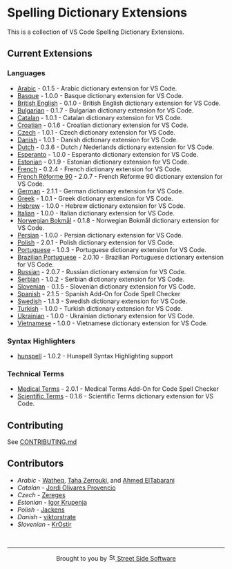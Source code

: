 # Spelling Dictionary Extensions

This is a collection of VS Code Spelling Dictionary Extensions.

## Current Extensions

<!--- @@inject: static/generated/extension_list.md --->

### Languages

- [Arabic](extensions/arabic#readme) - 0.1.5 - Arabic dictionary extension for VS Code.
- [Basque](extensions/basque#readme) - 1.0.0 - Basque dictionary extension for VS Code.
- [British English](extensions/british-english#readme) - 0.1.0 - British English dictionary extension for VS Code.
- [Bulgarian](extensions/bulgarian#readme) - 0.1.7 - Bulgarian dictionary extension for VS Code.
- [Catalan](extensions/catalan#readme) - 1.0.1 - Catalan dictionary extension for VS Code.
- [Croatian](extensions/croatian#readme) - 0.1.6 - Croatian dictionary extension for VS Code.
- [Czech](extensions/czech#readme) - 1.0.1 - Czech dictionary extension for VS Code.
- [Danish](extensions/danish#readme) - 1.0.1 - Danish dictionary extension for VS Code.
- [Dutch](extensions/dutch#readme) - 0.3.6 - Dutch / Nederlands dictionary extension for VS Code.
- [Esperanto](extensions/esperanto#readme) - 1.0.0 - Esperanto dictionary extension for VS Code.
- [Estonian](extensions/estonian#readme) - 0.1.9 - Estonian dictionary extension for VS Code.
- [French](extensions/french#readme) - 0.2.4 - French dictionary extension for VS Code.
- [French Réforme 90](extensions/french-reforme#readme) - 2.0.7 - French Réforme 90 dictionary extension for VS Code.
- [German](extensions/german#readme) - 2.1.1 - German dictionary extension for VS Code.
- [Greek](extensions/greek#readme) - 1.0.1 - Greek dictionary extension for VS Code.
- [Hebrew](extensions/hebrew#readme) - 1.0.0 - Hebrew dictionary extension for VS Code.
- [Italian](extensions/italian#readme) - 1.0.0 - Italian dictionary extension for VS Code.
- [Norwegian Bokmål](extensions/norwegian-bokmal#readme) - 0.1.8 - Norwegian Bokmål dictionary extension for VS Code.
- [Persian](extensions/persian#readme) - 1.0.0 - Persian dictionary extension for VS Code.
- [Polish](extensions/polish#readme) - 2.0.1 - Polish dictionary extension for VS Code.
- [Portuguese](extensions/portuguese#readme) - 1.0.3 - Portuguese dictionary extension for VS Code.
- [Brazilian Portuguese](extensions/portuguese-brazilian#readme) - 2.0.10 - Brazilian Portuguese dictionary extension for VS Code.
- [Russian](extensions/russian#readme) - 2.0.7 - Russian dictionary extension for VS Code.
- [Serbian](extensions/serbian#readme) - 1.0.2 - Serbian dictionary extension for VS Code.
- [Slovenian](extensions/slovenian#readme) - 0.1.5 - Slovenian dictionary extension for VS Code.
- [Spanish](extensions/spanish#readme) - 2.1.5 - Spanish Add-On for Code Spell Checker
- [Swedish](extensions/swedish#readme) - 1.1.3 - Swedish dictionary extension for VS Code.
- [Turkish](extensions/turkish#readme) - 1.0.0 - Turkish dictionary extension for VS Code.
- [Ukrainian](extensions/ukrainian#readme) - 1.0.0 - Ukrainian dictionary extension for VS Code.
- [Vietnamese](extensions/vietnamese#readme) - 1.0.0 - Vietnamese dictionary extension for VS Code.

### Syntax Highlighters

- [hunspell](extensions/hunspell-syntax#readme) - 1.0.2 - Hunspell Syntax Highlighting support

### Technical Terms

- [Medical Terms](extensions/medical-terms#readme) - 2.0.1 - Medical Terms Add-On for Code Spell Checker
- [Scientific Terms](extensions/scientific-terms#readme) - 0.1.6 - Scientific Terms dictionary extension for VS Code.

<!--- @@inject-end: static/generated/extension_list.md --->

## Contributing

See [CONTRIBUTING.md](CONTRIBUTING.md)

## Contributors

- _Arabic_ - [Watheq](https://github.com/watheqAlshowaiter/), [Taha Zerrouki](https://github.com/linuxscout), and [Ahmed ElTabarani](https://github.com/AhmedElTabarani)
- _Catalan_ - [Jordi Olivares Provencio](https://github.com/jordiolivares)
- _Czech_ - [Zereges](https://github.com/Zereges)
- _Estonian_ - [Igor Krupenja](https://github.com/igor-krupenja)
- _Polish_ - [Jackens](https://github.com/jackens)
- _Danish_ - [viktorstrate](https://github.com/viktorstrate)
- _Slovenian_ - [KrOstir](https://github.com/KrOstir)

<!--- @@inject: static/footer.md --->

<br/>

---

<p align="center">
Brought to you by <a href="https://streetsidesoftware.com" title="Street Side Software">
<img width="16" alt="Street Side Software Logo" src="https://i.imgur.com/CyduuVY.png" /> Street Side Software
</a>
</p>

<!--- @@inject-end: static/footer.md --->

<!---
cspell:words Jordi Olivares Provencio
cspell:words Zereges
cspell:words Igor Krupenja
cspell:words Jackens
cspell:words viktorstrate
cspell:words KrOstir
cspell:words Bokmål bokmal
cspell:words Watheq Taha Zerrouki Ahmed ElTabarani
cspell:words Nederlands
--->
